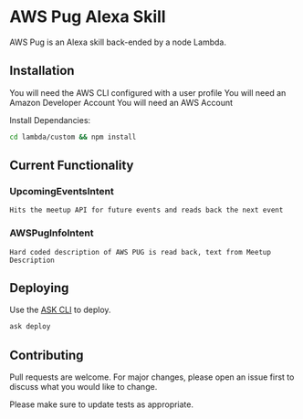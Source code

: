 # AWS Pug Alexa Skill

AWS Pug is an Alexa skill back-ended by a node Lambda. 

## Installation

You will need the AWS CLI configured with a user profile
You will need an Amazon Developer Account
You will need an AWS Account

Install Dependancies:

```bash
cd lambda/custom && npm install
```
## Current Functionality
### UpcomingEventsIntent
    Hits the meetup API for future events and reads back the next event
### AWSPugInfoIntent
    Hard coded description of AWS PUG is read back, text from Meetup Description

## Deploying

Use the [ASK CLI](https://developer.amazon.com/docs/smapi/quick-start-alexa-skills-kit-command-line-interface.html) to deploy.
```bash
ask deploy
```

## Contributing
Pull requests are welcome. For major changes, please open an issue first to discuss what you would like to change.

Please make sure to update tests as appropriate.
